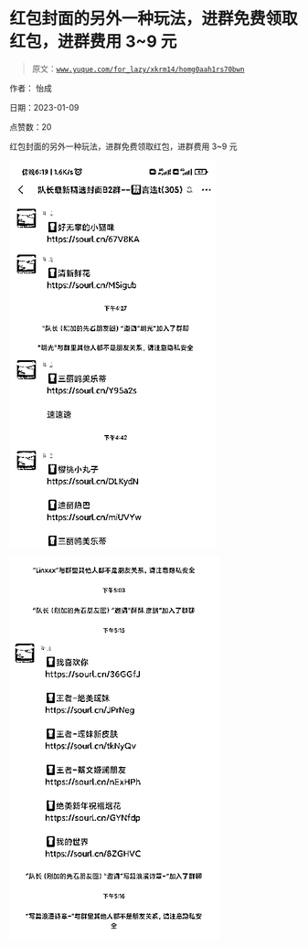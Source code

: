 # 红包封面的另外一种玩法，进群免费领取红包，进群费用 3~9 元

> 原文：[`www.yuque.com/for_lazy/xkrm14/homg0aah1rs70bwn`](https://www.yuque.com/for_lazy/xkrm14/homg0aah1rs70bwn)

作者： 怡成 

日期：2023-01-09 

点赞数：20 

红包封面的另外一种玩法，进群免费领取红包，进群费用 3~9 元 

![](img/e1724d6fc5e49947b56c6d23734a3cd7.png)  

![](img/324f7253880e0661900b01d155e8a4ce.png)  

